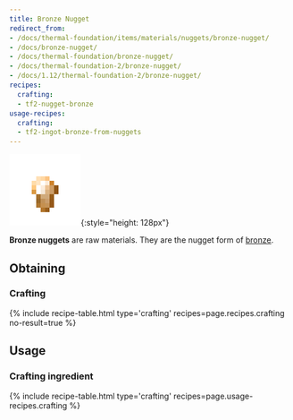 ```yaml
---
title: Bronze Nugget
redirect_from:
- /docs/thermal-foundation/items/materials/nuggets/bronze-nugget/
- /docs/bronze-nugget/
- /docs/thermal-foundation/bronze-nugget/
- /docs/thermal-foundation-2/bronze-nugget/
- /docs/1.12/thermal-foundation-2/bronze-nugget/
recipes:
  crafting:
  - tf2-nugget-bronze
usage-recipes:
  crafting:
  - tf2-ingot-bronze-from-nuggets
---
```


![Bronze nugget](/assets/images/thermal-foundation-2/nugget-bronze.png){:style="height: 128px"}


**Bronze nuggets** are raw materials. They are the nugget form of
[bronze](/docs/1.12/thermal-foundation/bronze-ingot/).


Obtaining
---------

### Crafting
{% include recipe-table.html type='crafting' recipes=page.recipes.crafting no-result=true %}


Usage
-----

### Crafting ingredient
{% include recipe-table.html type='crafting' recipes=page.usage-recipes.crafting %}
